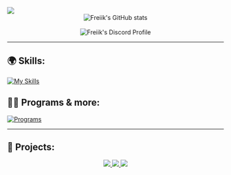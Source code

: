 <img src="https://readme-typing-svg.herokuapp.com/?font=&color=%23F7B365&height=30&lines=%F0%9F%91%8B%F0%9F%8F%BD+Hi+there!;%F0%9F%91%A8%F0%9F%8F%BD%E2%80%8D%F0%9F%8E%93+I%27m+Adam+(known+as+Freiik);%E2%A4%B5%EF%B8%8F+See+my+profile+below"/>
<div align="center"> 
	<img align="center" alt="Freiik's GitHub stats" src="https://github-readme-stats.vercel.app/api?username=FreiikDev&count_private=true&hide_border=true&theme=vision-friendly-dark" />
	<br />
	<br />
	<img align="center" alt="Freiik's Discord Profile" src="https://lanyard-profile-readme.vercel.app/api/809849085305421835" />
</div>
  
---

## 🌍 Skills:

[![My Skills](https://skillicons.dev/icons?i=ts,js,nodejs,python,java,php,ae,ps)](https://skillicons.dev)

## 👨‍💻 Programs & more:

[![Programs](https://skillicons.dev/icons?i=discord,idea,vscode,postgres,cloudflare,github,linux,grafana)](https://skillicons.dev)

---

## 🚩 Projects:

<div align="center"> 
	<a href="https://github.com/FreiikDev/UploadIntegration">
	<img src="https://github-readme-stats-ruby-one.vercel.app/api/pin/?username=FreiikDev&repo=UploadIntegration&hide_border=true&theme=vision-friendly-dark" />
	</a>
	<a href="https://github.com/FreiikDev/djs-giveaways">
	<img src="https://github-readme-stats-ruby-one.vercel.app/api/pin/?username=FreiikDev&repo=djs-giveaways&hide_border=true&theme=vision-friendly-dark" />
	</a>
	<a href="https://github.com/FreiikDev/discord-addons">
	<img src="https://github-readme-stats-ruby-one.vercel.app/api/pin/?username=FreiikDev&repo=discord-addons&hide_border=true&theme=vision-friendly-dark" />
	</a>
</div>
